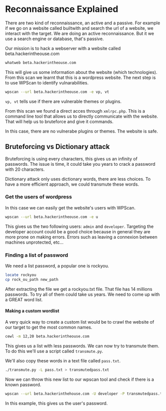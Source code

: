 # Reconnaissance Explained

There are two kind of reconnaissance, an active and a passive.
For example if we go on a website called builtwith and search the url of a website, we interact with the target.
We are doing an active reconnaissance. But it we use a search engine or database, that's passive.

Our mission is to hack a webserver with a website called beta.hackerintheouse.com

```bash
whatweb beta.hackerintheouse.com
```

This will give us some information about the website (which technologies).
From this scan we learnt that this is a wordpress website. The next step is to use WPScan to identify vulnarabilities.

```bash
wpscan --url beta.hackerintheouse.com -e vp, vt
```

`vp, vt` tells use if there are vulnerable themes or plugins.

From this scan we found a direct acces through `xmlrpc.php`.
This is a command line tool that allows us to directly communicate with the website.
That will help us to bruteforce and give it commands.

In this case, there are no vulnerabe plugins or themes.
The website is safe.

## Bruteforcing vs Dictionary attack

Bruteforcing is using every characters, this gives us an infinity of passwords.
The issue is time, it could take you years to crack a password with 20 characters.

Dictionary attack only uses dictionary words, there are less choices.
To have a more efficient approach, we could transmute these words.

### Get the users of wordpress

In this case we can easily get the website's users with WPScan.

```bash
wpscan --url beta.hackerintheouse.com -e u
```

This gives us the two following users: `admin` and `developer`.
Targeting the developer account could be a good choice because in general they are more prone on making errors.
Errors such as leaving a connexion between machines unprotected, etc...

### Finding a list of password

We need a list password, a popular one is rockyou.

```bash
locate rockyou
cp rock_ou_path new_path
```

After extracting the file we get a rockyou.txt file. That file has 14 millions passwords.
To try all of them could take us years.
We need to come up with a GREAT word list.

#### Making a custom wordlist

A very quick way to create a custom list would be to crawl the website of our target to get the most common names.

```bash
cewl -m 12,20 beta.hackerintheouse.com
```

This gives us a list with less passwords. We can now try to transmute them.
To do this we'll use a script called `transmute.py`.

We'll also copy these words in a text file called `pass.txt`.

```bash
./transmute.py -L pass.txt > transmutedpass.txt
```

Now we can throw this new list to our wpscan tool and check if there is a known password.

```bash
wpscan --url beta.hackerinthehouse.com -U developer -P transmutedpass.txt
```

In this example, this gives us the user's password.

